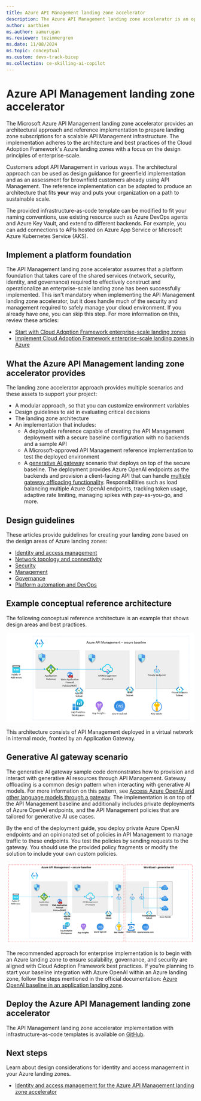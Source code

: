 ```yaml
---
title: Azure API Management landing zone accelerator
description: The Azure API Management landing zone accelerator is an open-source collection of Bicep templates to deploy an environment capable of hosting API Management.
author: aarthiem
ms.author: aamurugan
ms.reviewer: tozimmergren
ms.date: 11/08/2024
ms.topic: conceptual
ms.custom: devx-track-bicep
ms.collection: ce-skilling-ai-copilot
---
```


# Azure API Management landing zone accelerator

The Microsoft Azure API Management landing zone accelerator provides an architectural approach and reference implementation to prepare landing zone subscriptions for a scalable API Management infrastructure. The implementation adheres to the architecture and best practices of the Cloud Adoption Framework's Azure landing zones with a focus on the design principles of enterprise-scale.

Customers adopt API Management in various ways. The architectural approach can be used as design guidance for greenfield implementation and as an assessment for brownfield customers already using API Management. The reference implementation can be adapted to produce an architecture that fits **your** way and puts your organization on a path to sustainable scale.

The provided infrastructure-as-code template can be modified to fit your naming conventions, use existing resource such as Azure DevOps agents and Azure Key Vault, and extend to different backends. For example, you can add connections to APIs hosted on Azure App Service or Microsoft Azure Kubernetes Service (AKS).

## Implement a platform foundation

The API Management landing zone accelerator assumes that a platform foundation that takes care of the shared services (network, security, identity, and governance) required to effectively construct and operationalize an enterprise-scale landing zone has been successfully implemented. This isn't mandatory when implementing the API Management landing zone accelerator, but it does handle much of the security and management required to safely manage your cloud environment. If you already have one, you can skip this step. For more information on this, review these articles:

- [Start with Cloud Adoption Framework enterprise-scale landing zones](../../../ready/enterprise-scale/index.md)
- [Implement Cloud Adoption Framework enterprise-scale landing zones in Azure](../../../ready/enterprise-scale/implementation.md)

## What the Azure API Management landing zone accelerator provides

The landing zone accelerator approach provides multiple scenarios and these assets to support your project:

- A modular approach, so that you can customize environment variables
- Design guidelines to aid in evaluating critical decisions
- The landing zone architecture
- An implementation that includes:
  - A deployable reference capable of creating the API Management deployment with a secure baseline configuration with no backends and a sample API
  - A Microsoft-approved API Management reference implementation to test the deployed environment
  - A [generative AI gateway](/azure/architecture/ai-ml/guide/azure-openai-gateway-guide) scenario that deploys on top of the secure baseline. The deployment provides Azure OpenAI endpoints as the backends and provision a client-facing API that can handle [multiple gateway offloading functionality](https://github.com/Azure/apim-landing-zone-accelerator/blob/main/scenarios/workload-genai/README.md#scenarios-handled-by-this-accelerator). Responsibilities such as load balancing multiple Azure OpenAI endpoints, tracking token usage, adaptive rate limiting, managing spikes with pay-as-you-go, and more.

## Design guidelines

These articles provide guidelines for creating your landing zone based on the design areas of Azure landing zones:

- [Identity and access management](./identity-and-access-management.md)
- [Network topology and connectivity](./network-topology-and-connectivity.md)
- [Security](./security.md)
- [Management](./management.md)
- [Governance](./governance.md)
- [Platform automation and DevOps](./platform-automation-and-devops.md)

## Example conceptual reference architecture

The following conceptual reference architecture is an example that shows design areas and best practices.

[![Diagram that shows Azure A P I Management landing zone accelerator architecture.](./media/landing-zone-accelerator/api-management-secure-baseline.png)](./media/landing-zone-accelerator/api-management-secure-baseline.png#lightbox)

This architecture consists of API Management deployed in a virtual network in internal mode, fronted by an Application Gateway.

## Generative AI gateway scenario

The generative AI gateway sample code demonstrates how to provision and interact with generative AI resources through API Management. Gateway offloading is a common design pattern when interacting with generative AI models. For more information on this pattern, see [Access Azure OpenAI and other language models through a gateway](/azure/architecture/ai-ml/guide/azure-openai-gateway-guide). The implementation is on top of the API Management baseline and additionally includes private deployments of Azure OpenAI endpoints, and the API Management policies that are tailored for generative AI use cases.

By the end of the deployment guide, you deploy private Azure OpenAI endpoints and an opinionated set of policies in API Management to manage traffic to these endpoints. You test the policies by sending requests to the gateway. You should use the provided policy fragments or modify the solution to include your own custom policies.

[![Diagram that shows generative A I resources governance through Azure A P I Management.](./media/landing-zone-accelerator/api-management-workload-ai.png)](./media/landing-zone-accelerator/api-management-workload-ai.png#lightbox)

The recommended approach for enterprise implementation is to begin with an Azure landing zone to ensure scalability, governance, and security are aligned with Cloud Adoption Framework best practices. If you’re planning to start your baseline integration with Azure OpenAI within an Azure landing zone, follow the steps mentioned in the official documentation: [Azure OpenAI baseline in an application landing zone](/azure/architecture/ai-ml/architecture/azure-openai-baseline-landing-zone).

## Deploy the Azure API Management landing zone accelerator

The API Management landing zone accelerator implementation with infrastructure-as-code templates is available on [GitHub](https://github.com/Azure/apim-landing-zone-accelerator).

## Next steps

Learn about design considerations for identity and access management in your Azure landing zones.

- [Identity and access management for the Azure API Management landing zone accelerator](./identity-and-access-management.md)
